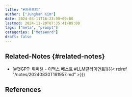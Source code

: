 ```yaml
---
title: "#프롬프트"
author: ["Junghan Kim"]
date: 2024-03-11T16:23:00+09:00
lastmod: 2024-11-20T07:35:41+09:00
tags: ["meta", "prompt"]
categories: ["MetaWord"]
draft: false
---
```


<!--more-->


## Related-Notes {#related-notes}

-   [#챗GPT: 쥐피텔 - 이맥스 베스트 #LLM클라이언트]({{< relref "/notes/20240830T161957.md" >}})

## References

<style>.csl-entry{text-indent: -1.5em; margin-left: 1.5em;}</style><div class="csl-bib-body">
</div>
